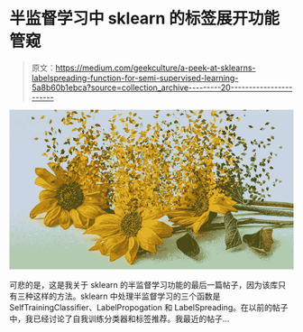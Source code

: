 # 半监督学习中 sklearn 的标签展开功能管窥

> 原文：<https://medium.com/geekculture/a-peek-at-sklearns-labelspreading-function-for-semi-supervised-learning-5a8b60b1ebca?source=collection_archive---------20----------------------->

![](img/9df6afb6f58c2fd2ada92e011fa5a9ac.png)

可悲的是，这是我关于 sklearn 的半监督学习功能的最后一篇帖子，因为该库只有三种这样的方法。sklearn 中处理半监督学习的三个函数是 SelfTrainingClassifier、LabelPropogation 和 LabelSpreading。在以前的帖子中，我已经讨论了自我训练分类器和标签推荐。我最近的帖子…